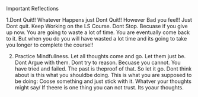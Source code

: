 Important Reflections

1.Dont Quit!! Whatever Happens just Dont Quit!! However Bad you feel!! Just Dont quit. Keep Working on the LS Course. Dont Stop. Becuase if you give up now. You are going to waste a lot of time. You are eventually come back to it. But when you do you will have wasted a lot time and its going to take you longer to complete the course!!

2. Practice Mindfullness. Let all thoughts come and go. Let them just be. Dont Argue with them. Dont try to reason. Becuase you cannot. You have tried and failed. The past is theproof of that. So let it go. Dont think about is this what you shouldbe doing. This is what you are supposed to be doing: Coose something and just stick with it. Whatver your thoughts might say/ If theere is one thing you can not trust. Its yoaur thoughts.
